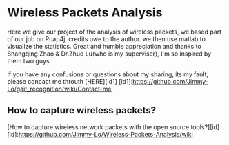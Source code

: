 # Wireless Packets Analysis
Here we give our project of the analysis of wireless packets, we based part of our job on Pcap4j, credits owe to the author. 
we then use matlab to visualize the statistics. Great and humble appreciation and thanks to Shangqing Zhao & Dr.Zhuo Lu(who is my superviser), I'm so inspired by them two guys.

If you have any confusions or questions about my sharing, its my fault, please concact me throuth [HERE][id1]
[id1]:https://github.com/Jimmy-Lo/gait_recognition/wiki/Contact-me  


## How to capture wireless packets?
[How to capture wireless network packets with the open source tools?][id]  
[id]:https://github.com/Jimmy-Lo/Wireless-Packets-Analysis/wiki

